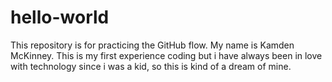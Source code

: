 # hello-world
This repository is for practicing the GitHub flow.
My name is Kamden McKinney.
This is my first experience coding but i have always been in love with technology since i was a kid, so this is kind of a dream of mine.
